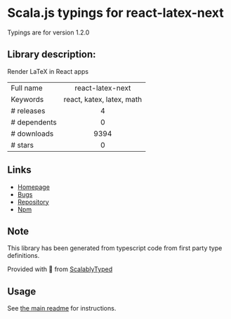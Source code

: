 
# Scala.js typings for react-latex-next

Typings are for version 1.2.0

## Library description:
Render LaTeX in React apps

|                    |                 |
| ------------------ | :-------------: |
| Full name          | react-latex-next |
| Keywords           | react, katex, latex, math |
| # releases         | 4 |
| # dependents       | 0 |
| # downloads        | 9394 |
| # stars            | 0 |

## Links
- [Homepage](https://github.com/harunurhan/react-latex-next#readme)
- [Bugs](https://github.com/harunurhan/react-latex-next/issues)
- [Repository](https://github.com/harunurhan/react-latex-next)
- [Npm](https://www.npmjs.com/package/react-latex-next)
    


## Note
This library has been generated from typescript code from first party type definitions.

Provided with :purple_heart: from [ScalablyTyped](https://github.com/oyvindberg/ScalablyTyped)

## Usage
See [the main readme](../../readme.md) for instructions.


